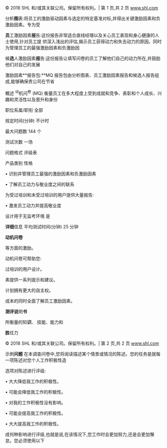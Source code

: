 © 2018 SHL 和/或其关联公司。保留所有权利。| 第 1 页,共 2 页 www.shl.com

分析**图**表:将员工的激励驱动因素与选定的特定基准对标,并得出关键激励因素和负激励因素。专为受

**员**工激励因素**报**告:这份报告非常适合直线经理以及关心员工表现和身心健康的人士使用,针对员工提 供深入浅出的评估,揭示员工获得动力和失去动力的原因。同时为管理员工的最强激励因素和负激励因

候**选**人激励因素**报**告:这份报告让填写问卷的员工了解他们自己的动力所在,并鼓励他们对自己的发展

激励因素**报告包:**MQ 报告包由分析图表、员工激励因素报告和候选人报告组成,能够确保贵公司在节省

概述 <sup>动</sup>机问<sup>卷</sup> (MQ) 衡量员工在多大程度上受到成就和竞争、表彰和个人成长、兴趣和灵活性以及晋升和身份

职位系属/职衔 全部

规定时间(分钟) 不计时

最大问题数 144 个

测试次数 一场

问题格式 评级表

产品类别 性格

• 识别并管理员工最强的激励因素和负激励因素

• 了解员工动力与敬业度之间的联系

为受过培训和未受过培训的用户提供大量报告:

• 激发员工动力并提高敬业度

设计用于无监考环境 是

**详细**信息 平均测试时间(分钟) 25 分钟

**动机问卷**

等方面的激励。

动机问卷可帮助您:

过培训的用户设计。

素提供一系列提示和建议。

计划拥有更大的自主权。

成本的同时全面了解员工激励因素。

**测评说**明**书**

所衡量的知**识**、 技能、能力和

**胜**任力

© 2018 SHL 和/或其关联公司。保留所有权利。| 第 2 页,共 2 页 www.shl.com

示例**问题** 在本调查问卷中,您将阅读描述某个情景或情况的陈述。您的任务是就每一项陈述对您个人工作积极性造

选项对陈述进行评级:

• 大大降低我工作的积极性。

• 可能会降低我工作的积极性。

• 对我的工作积极性没有影响。

• 可能会提高我工作的积极性。

• 大大提高我工作的积极性。

成何种影响进行评级,也就是说,在该情况下,您工作时会更加努力,还是会更加懈怠。您必须使用以下